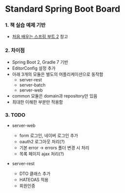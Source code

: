 # Standard Spring Boot Board

### 1. 책 실습 예제 기반

- [처음 배우는 스프링 부트 2](http://www.kyobobook.co.kr/product/detailViewKor.laf?ejkGb=KOR&mallGb=KOR&barcode=9791162241264&orderClick=LEa&Kc=# "처음 배우는 스프링 부트 2")
  참고

### 2. 차이점

- Spring Boot 2, Gradle 7 기반
- EditorConfig 설정 추가
- 아래 3개의 모듈은 별도의 어플리케이션으로 동작함
  - server-rest
  - server-batch
  - server-web
- common 모듈은 domain과 repository만 있음
- 최대한 이해한 부분만 적용함

### 3. TODO

- server-web
  - form 로그인, 네이버 로그인 추가
  - oauth2 로그아웃 처리(?)
  - 기본 error -> errors 폴더 변경 시 처리
  - 목록 페이지 ajax 처리(?)

- server-rest
  - DTO 클래스 추가
  - HATEOAS 적용
  - 회원인증
